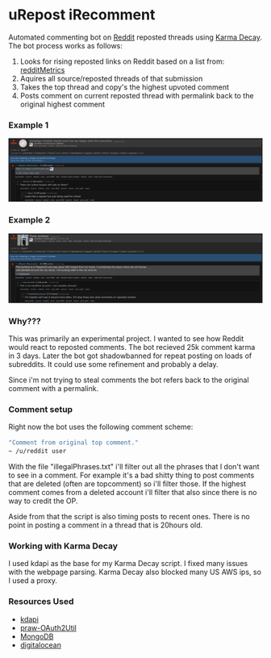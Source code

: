 # uRepost iRecomment
Automated commenting bot on <a href="https://www.reddit.com" alt="Reddit">Reddit</a> reposted threads using <a href="http://karmadecay.com/" alt="Karma Decay">Karma Decay</a>.<br>The bot process works as follows: <br>
<ol>
<li> Looks for rising reposted links on Reddit based on a list from: <a href="http://redditmetrics.com/top" alt="redditMetrics">redditMetrics</a> </li>
<li> Aquires all source/reposted threads of that submission </li>
<li> Takes the top thread and copy's the highest upvoted comment </li>
<li> Posts comment on current reposted thread with permalink back to the original highest comment</li>
</ol>

### Example 1
![First Image](/img/Example4.png)

### Example 2
![Second Image](/img/Example5.png)

### Why???
This was primarily an experimental project. I wanted to see how Reddit would react to reposted comments. The bot recieved 25k comment karma in 3 days. Later the bot got shadowbanned for repeat posting on loads of subreddits. It could use some refinement and probably a delay.

Since i'm not trying to steal comments the bot refers back to the original comment with a permalink.

### Comment setup
Right now the bot uses the following comment scheme:

```bash
"Comment from original top comment."
~ /u/reddit user
```

With the file "illegalPhrases.txt" i'll filter out all the phrases that I don't want to see in a comment. For example it's a bad shitty thing to post comments that are deleted (often are topcomment) so i'll filter those. If the highest comment comes from a deleted account i'll filter that also since there is no way to credit the OP.

Aside from that the script is also timing posts to recent ones. There is no point in posting a comment in a thread that is 20hours old.

### Working with Karma Decay
I used kdapi as the base for my Karma Decay script. I fixed many issues with the webpage parsing. Karma Decay also blocked many US AWS ips, so I used a proxy.

### Resources Used
- <a href="https://github.com/ethanhjennings/karmadecay-api" alt="kdapi">kdapi</a>
- <a href="https://github.com/SmBe19/praw-OAuth2Util" alt="praw-OAuth2Util">praw-OAuth2Util</a>
- <a href="https://www.mongodb.com/" alt="praw-OAuth2Util">MongoDB</a>
- <a href="https://www.digitalocean.com/" alt="digitalocean">digitalocean</a>
